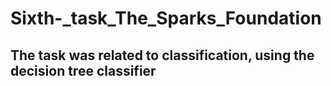 # Sixth-_task_The_Sparks_Foundation
## The task was related to classification, using the decision tree classifier
